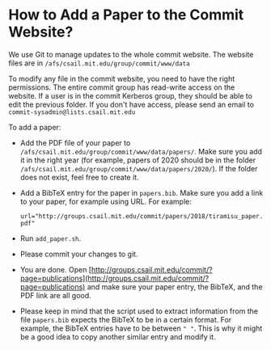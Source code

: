 # How to Add a Paper to the Commit Website?

We use Git to manage updates to the whole commit website. The website files are in `/afs/csail.mit.edu/group/commit/www/data`

To modify any file in the commit website, you need to have the right permissions. The entire commit group has read-write access on the website. If a user is in the commit Kerberos group, they should be able to edit the previous folder. If you don't have access, please send an email to `commit-sysadmin@lists.csail.mit.edu`

To add a paper:

- Add the PDF file of your paper to `/afs/csail.mit.edu/group/commit/www/data/papers/`. Make sure you add it in the right year (for example, papers of 2020 should be in the folder `/afs/csail.mit.edu/group/commit/www/data/papers/2020/`). If the folder does not exist, feel free to create it.

- Add a BibTeX entry for the paper in `papers.bib`. Make sure you add a link to your paper, for example using URL. For example:

  `url="http://groups.csail.mit.edu/commit/papers/2018/tiramisu_paper.pdf"`

- Run `add_paper.sh`.

- Please commit your changes to git.

- You are done. Open [http://groups.csail.mit.edu/commit/?page=publications](http://groups.csail.mit.edu/commit/?page=publications) and make sure your paper entry, the BibTeX, and the PDF link are all good.

- Please keep in mind that the script used to extract information from the file `papers.bib` expects the BibTeX to be in a certain format. For example, the BibTeX entries have to be between `" "`. This is why it might be a good idea to copy another similar entry and modify it.

